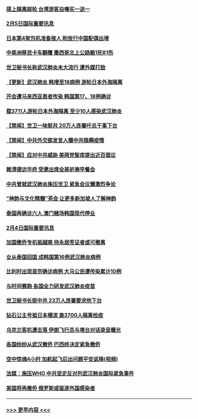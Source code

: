 #### [搭上隔离邮轮 台湾游客自嘲买一送一](../pages/prog202/a102769845.md?t=02052022) 
#### [2月5日国际重要讯息](../pages/prog202/a102769821.md?t=02052022) 
#### [日本第4架包机准备接人 盼放行中国配偶出境](../pages/prog202/a102769765.md?t=02052022) 
#### [中美洲移民卡车翻覆 墨西哥北上公路酿1死81伤](../pages/prog202/a102769703.md?t=02052022) 
#### [世卫秘书长称武汉肺炎未大流行 遭外媒打脸](../pages/prog202/a102769679.md?t=02052022) 
#### [【更新】武汉肺炎 韩增至18病例 游轮日本外海隔离](../pages/prog202/a102758911.md?t=02052022) 
#### [开会遭马来西亚患者传染 韩国第17、18例确诊](../pages/prog202/a102769600.md?t=02052022) 
#### [载3711人游轮日本外海隔离 至少10人感染武汉肺炎](../pages/prog202/a102769538.md?t=02052022) 
#### [【禁闻】世卫一味挺共 20万人连署吁总干事下台](../pages/prog202/a102769445.md?t=02052022) 
#### [【禁闻】中共外交部发言人曝中共隐瞒疫情](../pages/prog202/a102769400.md?t=02052022) 
#### [【禁闻】应对中共威胁 美两党智库提出近百倡议](../pages/prog202/a102769357.md?t=02052022) 
#### [赖清德访华府  受邀出席全美祈祷早餐会](../pages/prog202/a102769350.md?t=02052022) 
#### [中共曾就武汉肺炎施压世卫 紧急会议爆激烈争论](../pages/prog202/a102769312.md?t=02052022) 
#### [“神韵与文化精髓”茶会 让更多新加坡人了解神韵](../pages/prog202/a102769286.md?t=02052022) 
#### [泰国再确诊六人 澳门赌场韩国现代停业](../pages/prog202/a102769239.md?t=02052022) 
#### [2月4日国际重要讯息](../pages/prog202/a102768884.md?t=02052022) 
#### [加国撤侨专机抵越南 持永居签证者或可撤离](../pages/prog202/a102768877.md?t=02052022) 
#### [女从泰国回国 成韩国第16例武汉肺炎病例](../pages/prog202/a102768669.md?t=02052022) 
#### [比利时出现首宗确诊病例 大马公民遭传染累计10例](../pages/prog202/a102768824.md?t=02052022) 
#### [与时间赛跑 各国全力研发武汉肺炎疫苗](../pages/prog202/a102768738.md?t=02052022) 
#### [世卫秘书长挺中共 23万人连署要求他下台](../pages/prog202/a102768717.md?t=02052022) 
#### [钻石公主号抵日本横滨 逾3700人隔离检疫](../pages/prog202/a102768714.md?t=02052022) 
#### [乌克兰客机遭击落 伊朗飞行员与塔台对话录音曝光](../pages/prog202/a102768645.md?t=02052022) 
#### [各国纷纷从武汉撤侨 巴西终决定紧急撤侨](../pages/prog202/a102768630.md?t=02052022) 
#### [空中惊魂4小时 加航起飞后出问题平安返降(视频)](../pages/prog202/a102768601.md?t=02052022) 
#### [法媒：施压WHO 中共坚定反对列武汉肺炎国际紧急事件](../pages/prog202/a102768584.md?t=02052022) 
#### [美国将再撤侨 俄罗斯或驱逐外国感染者](../pages/prog202/a102768247.md?t=02052022) 

----
#### [ >>> 更早内容 <<< ](../indexes/prog202-earlier.md)
